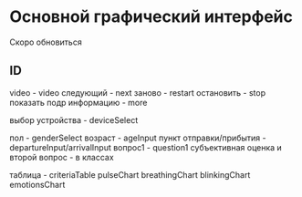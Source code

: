 # Основной графический интерфейс

Скоро обновиться

## ID

video - video
следующий - next
заново - restart
остановить - stop
показать подр информацию - more

выбор устройства - deviceSelect

пол - genderSelect
возраст - ageInput
пункт отправки/прибытия - departureInput/arrivalInput
вопрос1 - question1
субъективная оценка и второй вопрос - в классах

таблица - criteriaTable
pulseChart
breathingChart
blinkingChart
emotionsChart